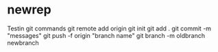 # newrep
Testin git commands
git remote add origin
git init
git add .
git commit -m "messages"
git push -f origin "branch name"
git branch -m oldbranch newbranch
